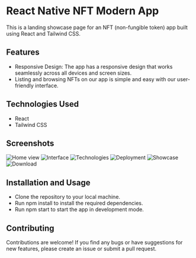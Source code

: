 # React Native NFT Modern App
This is a landing showcase page for an NFT (non-fungible token) app built using React and Tailwind CSS.

## Features
- Responsive Design: The app has a responsive design that works seamlessly across all devices and screen sizes.
- Listing and browsing NFTs on our app is simple and easy with our user-friendly interface.

## Technologies Used
- React 
- Tailwind CSS

## Screenshots
![Home view](https://user-images.githubusercontent.com/69378136/231000178-15384f1c-d543-4f60-a5d2-af393e0bfae7.png)
![Interface](https://user-images.githubusercontent.com/69378136/231000221-813ba9c9-30df-4f8d-aab4-593b59a75caa.png)
![Technologies](https://user-images.githubusercontent.com/69378136/231000243-4e914c7b-b106-4dd5-af3e-193fb712850a.png)
![Deployment](https://user-images.githubusercontent.com/69378136/231000313-40c0202a-dc4e-4d66-b735-8dbfa13bc984.png)
![Showcase](https://user-images.githubusercontent.com/69378136/231000349-a47a0545-b2bc-47b9-8859-fbf2b41d26da.png)
![Download](https://user-images.githubusercontent.com/69378136/231000388-7e8ddd48-e365-478e-bec7-5000408ffb7e.png)


## Installation and Usage
- Clone the repository to your local machine.
- Run npm install to install the required dependencies.
- Run npm start to start the app in development mode.

## Contributing
Contributions are welcome! If you find any bugs or have suggestions for new features, please create an issue or submit a pull request.
